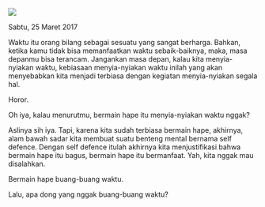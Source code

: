 ![](http://pre09.deviantart.net/a029/th/pre/f/2014/168/9/7/book_of_imagination_by_t1na-d7mlgj9.jpg)

Sabtu, 25 Maret 2017

Waktu itu orang bilang sebagai sesuatu yang sangat berharga. Bahkan, ketika kamu tidak bisa memanfaatkan waktu sebaik-baiknya, maka, masa depanmu bisa terancam. Jangankan masa depan, kalau kita menyia-nyiakan waktu, kebiasaan menyia-nyiakan waktu inilah yang akan menyebabkan kita menjadi terbiasa dengan kegiatan menyia-nyiakan segala hal.

Horor.

Oh iya, kalau menurutmu, bermain hape itu menyia-nyiakan waktu nggak?

Aslinya sih iya. Tapi, karena kita sudah terbiasa bermain hape, akhirnya, alam bawah sadar kita membuat suatu benteng mental bernama self defence. Dengan self defence itulah akhirnya kita menjustifikasi bahwa bermain hape itu bagus, bermain hape itu bermanfaat. Yah, kita nggak mau disalahkan.

Bermain hape buang-buang waktu.

Lalu, apa dong yang nggak buang-buang waktu?